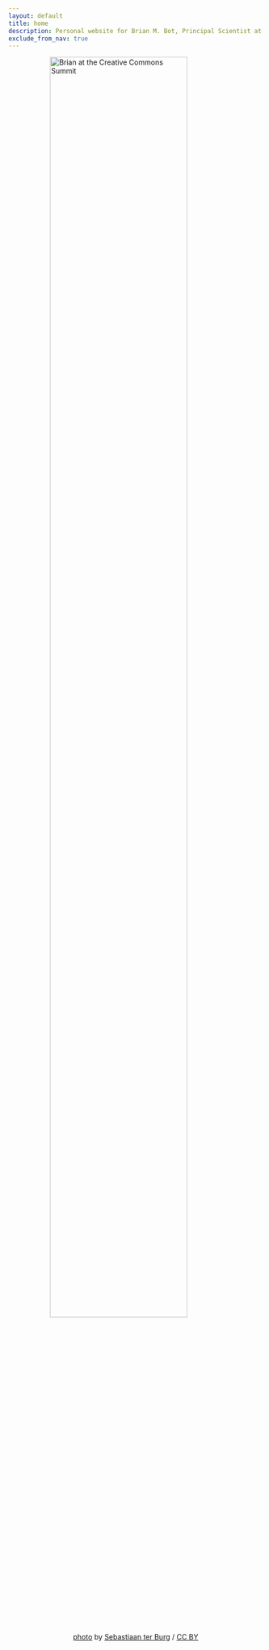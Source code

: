 ```yaml
---
layout: default
title: home
description: Personal website for Brian M. Bot, Principal Scientist at Sage Bionetworks in Seattle, WA
exclude_from_nav: true
---
```


<figure>
<img src="/images/ccsummit.jpg" alt="Brian at the Creative Commons Summit" style="width:80%;display:block;margin-left:auto;margin-right:auto">
<figcaption style="text-align: center"> <a href="https://www.flickr.com/photos/ter-burg/34236649351" target="_blank">photo</a> by <a href="https://www.flickr.com/photos/ter-burg/" target="_blank">Sebastiaan ter Burg</a> / <a href="https://creativecommons.org/licenses/by/2.0/" target="_blank">CC BY</a></figcaption>
</figure>

